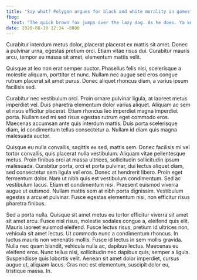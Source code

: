```yaml
---
title: "Say what? Polygon argues for black and white morality in games"
fbog:
  text: "The quick brown fox jumps over the lazy dog. As he does. Ya know."
date: 2020-08-10 12:34 -0800
---
```


Curabitur interdum metus dolor, placerat placerat ex mattis sit amet. Donec a pulvinar urna, egestas pretium orci. Etiam vitae risus dui. Curabitur mauris arcu, tempor eu massa sit amet, elementum mattis velit.

Quisque at leo non erat semper auctor. Phasellus felis nisi, scelerisque a molestie aliquam, porttitor et nunc. Nullam nec augue sed eros congue rutrum placerat sit amet purus. Donec aliquet rhoncus diam, a varius ipsum facilisis sed.

Curabitur nec vestibulum orci. Proin ornare pulvinar ligula, at laoreet metus imperdiet vel. Duis pharetra elementum dolor varius aliquet. Aliquam ac sem et risus efficitur placerat. Etiam rhoncus leo imperdiet magna imperdiet porta. Nullam sed mi sed risus egestas rutrum eget commodo eros. Maecenas accumsan ante quis interdum mattis. Duis porta scelerisque diam, id condimentum tellus consectetur a. Nullam id diam quis magna malesuada auctor.

Quisque eu nulla convallis, sagittis ex sed, mattis sem. Donec facilisis mi vel tortor convallis, quis placerat nulla vestibulum. Aliquam vitae pellentesque metus. Proin finibus orci at massa ultrices, sollicitudin sollicitudin ipsum malesuada. Curabitur porta, orci et porta pulvinar, dui lectus aliquet diam, sed consectetur sem ligula vel eros. Donec at hendrerit libero. Proin eget fermentum dolor. Nam ut nibh quis est vestibulum condimentum. Sed ac vestibulum lacus. Etiam et condimentum nisi. Praesent euismod viverra augue ut euismod. Nullam mattis sem at nibh porta dignissim. Vestibulum egestas a arcu et pulvinar. Fusce egestas elementum nisi, non efficitur risus pharetra finibus.

Sed a porta nulla. Quisque sit amet metus eu tortor efficitur viverra sit amet sit amet arcu. Fusce nisl risus, molestie sodales congue a, eleifend quis elit. Mauris laoreet euismod eleifend. Fusce lectus risus, pretium id ultrices non, vehicula sit amet lectus. Ut commodo nunc a condimentum rhoncus. In luctus mauris non venenatis mollis. Fusce id lectus in sem mollis gravida. Nulla nec quam blandit, vehicula nulla ac, dapibus lectus. Maecenas eu eleifend eros. Nunc tellus nisi, sollicitudin nec dapibus quis, semper a ligula. Suspendisse quis lobortis velit. Aenean sit amet dolor imperdiet, cursus augue ut, aliquam lacus. Cras nec est elementum, suscipit dolor eu, tristique massa. In.

